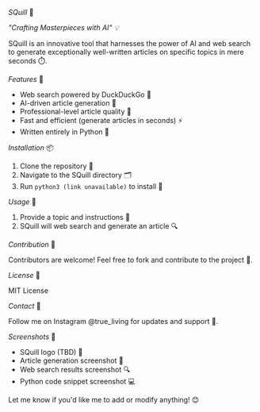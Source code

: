_SQuill_ 📝

_"Crafting Masterpieces with AI" 💡_

SQuill is an innovative tool that harnesses the power of AI and web search to generate exceptionally well-written articles on specific topics in mere seconds ⏱️.

_Features_ 🌟

- Web search powered by DuckDuckGo 🦆
- AI-driven article generation 🤖
- Professional-level article quality 📄
- Fast and efficient (generate articles in seconds) ⚡️
- Written entirely in Python 🐍

_Installation_ 📦

1. Clone the repository 📁
2. Navigate to the SQuill directory 🗂️
3. Run `python3 (link unavailable)` to install 🔄

_Usage_ 📝

1. Provide a topic and instructions 📝
2. SQuill will web search and generate an article 🔍

_Contribution_ 🤝

Contributors are welcome! Feel free to fork and contribute to the project 🌈.

_License_ 📜

MIT License

_Contact_ 📱

Follow me on Instagram @true_living for updates and support 📸.

_Screenshots_ 📸

- SQuill logo (TBD) 🤔
- Article generation screenshot 📄
- Web search results screenshot 🔍
- Python code snippet screenshot 💻

Let me know if you'd like me to add or modify anything! 😊
